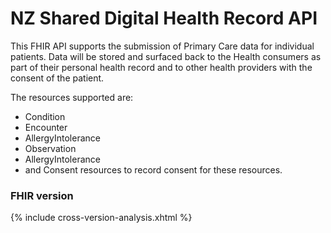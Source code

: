 # NZ Shared Digital Health Record API

This FHIR API supports the submission of Primary Care data for individual patients. Data will be stored and surfaced back to the Health consumers as part of their personal health record and to other health providers with the consent of the patient. 

The resources supported are:	
* Condition
* Encounter
* AllergyIntolerance
* Observation
* AllergyIntolerance
* and Consent resources to record consent for these resources. 

### FHIR version

{% include cross-version-analysis.xhtml %}

